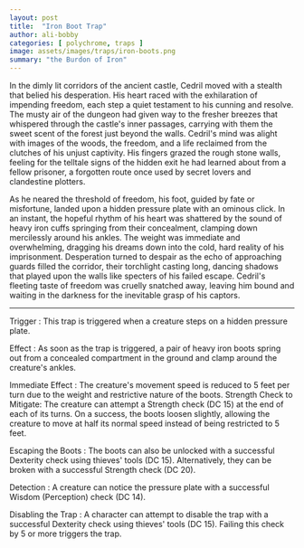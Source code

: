 ```yaml
---
layout: post
title:  "Iron Boot Trap"
author: ali-bobby
categories: [ polychrome, traps ]
image: assets/images/traps/iron-boots.png
summary: "the Burdon of Iron"
---
```


In the dimly lit corridors of the ancient castle, Cedril moved with a stealth that belied his desperation. His heart raced with the exhilaration of impending freedom, each step a quiet testament to his cunning and resolve. The musty air of the dungeon had given way to the fresher breezes that whispered through the castle's inner passages, carrying with them the sweet scent of the forest just beyond the walls. Cedril's mind was alight with images of the woods, the freedom, and a life reclaimed from the clutches of his unjust captivity. His fingers grazed the rough stone walls, feeling for the telltale signs of the hidden exit he had learned about from a fellow prisoner, a forgotten route once used by secret lovers and clandestine plotters.

As he neared the threshold of freedom, his foot, guided by fate or misfortune, landed upon a hidden pressure plate with an ominous click. In an instant, the hopeful rhythm of his heart was shattered by the sound of heavy iron cuffs springing from their concealment, clamping down mercilessly around his ankles. The weight was immediate and overwhelming, dragging his dreams down into the cold, hard reality of his imprisonment. Desperation turned to despair as the echo of approaching guards filled the corridor, their torchlight casting long, dancing shadows that played upon the walls like specters of his failed escape. Cedril's fleeting taste of freedom was cruelly snatched away, leaving him bound and waiting in the darkness for the inevitable grasp of his captors.

---

Trigger
: This trap is triggered when a creature steps on a hidden pressure plate.

Effect
: As soon as the trap is triggered, a pair of heavy iron boots spring out from a concealed compartment in the ground and clamp around the creature's ankles.

Immediate Effect
: The creature's movement speed is reduced to 5 feet per turn due to the weight and restrictive nature of the boots.
Strength Check to Mitigate: The creature can attempt a Strength check (DC 15) at the end of each of its turns. On a success, the boots loosen slightly, allowing the creature to move at half its normal speed instead of being restricted to 5 feet.

Escaping the Boots
: The boots can also be unlocked with a successful Dexterity check using thieves' tools (DC 15). Alternatively, they can be broken with a successful Strength check (DC 20).

Detection
: A creature can notice the pressure plate with a successful Wisdom (Perception) check (DC 14).

Disabling the Trap
: A character can attempt to disable the trap with a successful Dexterity check using thieves' tools (DC 15). Failing this check by 5 or more triggers the trap.

